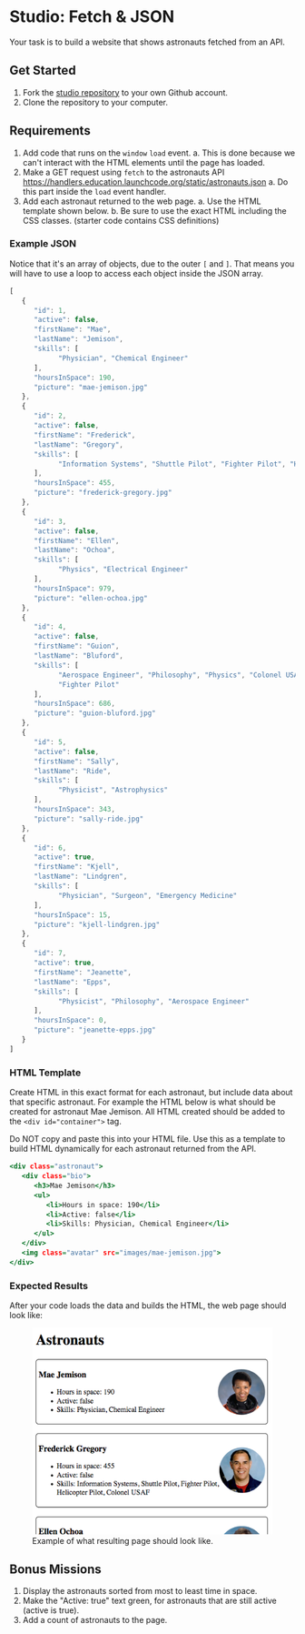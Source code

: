 # Studio: Fetch & JSON

Your task is to build a website that shows astronauts fetched from an
API.

## Get Started

1.  Fork the [studio
    repository](https://github.com/LaunchCodeEducation/Fetch-and-JSON-Studio/)
    to your own Github account.
2.  Clone the repository to your computer.

## Requirements

1.  Add code that runs on the `window` `load` event.
    a.  This is done because we can\'t interact with the HTML elements
        until the page has loaded.
2.  Make a GET request using `fetch` to the astronauts API
    <https://handlers.education.launchcode.org/static/astronauts.json>
    a.  Do this part inside the `load` event handler.
3.  Add each astronaut returned to the web page.
    a.  Use the HTML template shown below.
    b.  Be sure to use the exact HTML including the CSS classes.
        (starter code contains CSS definitions)

### Example JSON

Notice that it\'s an array of objects, due to the outer `[` and `]`.
That means you will have to use a loop to access each object inside the
JSON array.

``` {.js linenos=""}
[
   {
      "id": 1,
      "active": false,
      "firstName": "Mae",
      "lastName": "Jemison",
      "skills": [
            "Physician", "Chemical Engineer"
      ],
      "hoursInSpace": 190,
      "picture": "mae-jemison.jpg"
   },
   {
      "id": 2,
      "active": false,
      "firstName": "Frederick",
      "lastName": "Gregory",
      "skills": [
            "Information Systems", "Shuttle Pilot", "Fighter Pilot", "Helicopter Pilot", "Colonel USAF"
      ],
      "hoursInSpace": 455,
      "picture": "frederick-gregory.jpg"
   },
   {
      "id": 3,
      "active": false,
      "firstName": "Ellen",
      "lastName": "Ochoa",
      "skills": [
            "Physics", "Electrical Engineer"
      ],
      "hoursInSpace": 979,
      "picture": "ellen-ochoa.jpg"
   },
   {
      "id": 4,
      "active": false,
      "firstName": "Guion",
      "lastName": "Bluford",
      "skills": [
            "Aerospace Engineer", "Philosophy", "Physics", "Colonel USAF",
            "Fighter Pilot"
      ],
      "hoursInSpace": 686,
      "picture": "guion-bluford.jpg"
   },
   {
      "id": 5,
      "active": false,
      "firstName": "Sally",
      "lastName": "Ride",
      "skills": [
            "Physicist", "Astrophysics"
      ],
      "hoursInSpace": 343,
      "picture": "sally-ride.jpg"
   },
   {
      "id": 6,
      "active": true,
      "firstName": "Kjell",
      "lastName": "Lindgren",
      "skills": [
            "Physician", "Surgeon", "Emergency Medicine"
      ],
      "hoursInSpace": 15,
      "picture": "kjell-lindgren.jpg"
   },
   {
      "id": 7,
      "active": true,
      "firstName": "Jeanette",
      "lastName": "Epps",
      "skills": [
            "Physicist", "Philosophy", "Aerospace Engineer"
      ],
      "hoursInSpace": 0,
      "picture": "jeanette-epps.jpg"
   }
]
```

### HTML Template

Create HTML in this exact format for each astronaut, but include data
about that specific astronaut. For example the HTML below is what should
be created for astronaut Mae Jemison. All HTML created should be added
to the `<div id="container">` tag.

Do NOT copy and paste this into your HTML file. Use this as a template
to build HTML dynamically for each astronaut returned from the API.

``` {.html linenos=""}
<div class="astronaut">
   <div class="bio">
      <h3>Mae Jemison</h3>
      <ul>
         <li>Hours in space: 190</li>
         <li>Active: false</li>
         <li>Skills: Physician, Chemical Engineer</li>
      </ul>
   </div>
   <img class="avatar" src="images/mae-jemison.jpg">
</div>
```

### Expected Results

After your code loads the data and builds the HTML, the web page should
look like:

<figure>
<img src="figures/studio-example-page.png"
alt="figures/studio-example-page.png" />
<figcaption>Example of what resulting page should look
like.</figcaption>
</figure>

## Bonus Missions

1.  Display the astronauts sorted from most to least time in space.
2.  Make the \"Active: true\" text green, for astronauts that are still
    active (active is true).
3.  Add a count of astronauts to the page.

